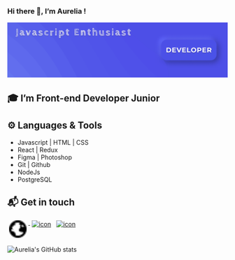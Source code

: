 ### Hi there 👋, I’m Aurelia !

![Cover](https://github.com/aureliasegarra/aureliasegarra/blob/main/img/cover.png)

## :mortar_board:  I’m Front-end Developer Junior

## :gear:  Languages & Tools 

- Javascript | HTML | CSS 
- React | Redux 
- Figma | Photoshop
- Git | Github
- NodeJs 
- PostgreSQL

## :mailbox_with_mail:  Get in touch 

<p>
 <a href="https://github.com/aureliasegarra/" target="_blank" rel="noopener noreferrer"> <img src="https://raw.githubusercontent.com/iconic/open-iconic/master/svg/globe.svg" alt="icon" height="40" style="vertical-align:top; margin:4px"> </a>
 <a href="https://linkedin.com/in/aureliasegarra" target="_blank" rel="noopener noreferrer"> <img src="https://cdn.jsdelivr.net/npm/simple-icons@v3/icons/linkedin.svg" alt="icon" height="40" style="vertical-align:top; margin:4px"></a>
 <a href="mailto:av.segarra@gmail.com"> <img src="https://cdn.jsdelivr.net/npm/simple-icons@v3/icons/gmail.svg" alt="icon" height="40" style="vertical-align:top; margin:4px"></a>
</p>


![Aurelia's GitHub stats](https://github-readme-stats.vercel.app/api?username=aureliasegarra&theme=tokyonight)

















